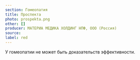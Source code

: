 ```yaml
---
section: Гомеопатия
title: Проспекта
photo: prospekta.png
other: []
producer: МАТЕРИА МЕДИКА ХОЛДИНГ НПФ, ООО (Россия)
source:
label: red
---
```


У гомеопатии не может быть доказательств эффективности.
